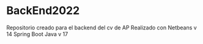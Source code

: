 # BackEnd2022
Repositorio creado para el backend del cv de AP
Realizado con Netbeans v 14
Spring Boot 
Java v 17

